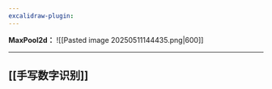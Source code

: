 ```yaml
---
excalidraw-plugin:
---
```

**MaxPool2d：**
![[Pasted image 20250511144435.png|600]]

---
## [[手写数字识别]]

